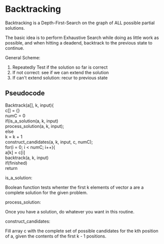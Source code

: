 # Backtracking

Backtracking is a Depth-First-Search on the graph of ALL possible partial solutions.

The basic idea is to perform Exhaustive Search while doing as little work as possible, and when hitting a deadend, backtrack to the previous state to continue.

General Scheme:
1. Repeatedly Test if the solution so far is correct <br>
2. If not correct: see if we can extend the solution <br>
3. If can't extend solution: recur to previous state <br>

## Pseudocode

Backtrack(a[], k, input){ <br>
    c[] = {} <br>
    numC = 0 <br>
    if(is_a_solution(a, k, input) <br>
        process_solution(a, k, input); <br>
    else  <br>
      k = k + 1 <br>
        construct_candidates(a, k, input, c, numC);  <br>
        for(i = 0; i < numC; i++){ <br>
            a[k] = c[i] <br>
            backtrack(a, k, input) <br>
           if(finished) <br>
              return <br>


is_a_solution: 

Boolean function tests whenter the first k elements of vector a are a complete solution for the given problem.

process_solution:

Once you have a solution, do whatever you want in this routine.

construct_candidates:

Fill array c with the complete set of possible candidates for the kth position of a, given the contents of the first k - 1 positions.


